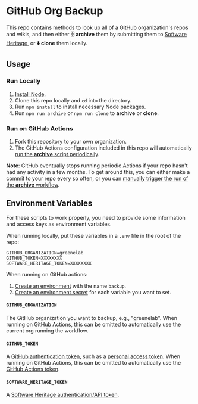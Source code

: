 # GitHub Org Backup

This repo contains methods to look up all of a GitHub organization's repos and wikis, and then either **🗄️ archive** them by submitting them to [Software Heritage](https://softwareheritage.org/), or **⬇️ clone** them locally.

## Usage

### Run Locally

1. [Install Node](https://nodejs.org/en).
2. Clone this repo locally and `cd` into the directory.
3. Run `npm install` to install necessary Node packages.
4. Run `npm run archive` or `npm run clone` to **archive** or **clone**.

### Run on GitHub Actions

1. Fork this repository to your own organization.
2. The GitHub Actions configuration included in this repo will automatically [run the **archive** script periodically](/actions).

**Note**: GitHub eventually stops running periodic Actions if your repo hasn't had any activity in a few months.
To get around this, you can either make a commit to your repo every so often, or you can [manually trigger the run of the **archive** workflow](https://docs.github.com/en/actions/using-workflows/manually-running-a-workflow).

## Environment Variables

For these scripts to work properly, you need to provide some information and access keys as environment variables.

When running locally, put these variables in a `.env` file in the root of the repo:

```
GITHUB_ORGANIZATION=greenelab
GITHUB_TOKEN=XXXXXXXX
SOFTWARE_HERITAGE_TOKEN=XXXXXXXX
```

When running on GitHub actions:

1. [Create an environment](https://docs.github.com/en/actions/reference/environments#creating-an-environment) with the name `backup`.
2. [Create an environment secret](https://docs.github.com/en/actions/reference/environments#environment-secrets) for each variable you want to set.

#### `GITHUB_ORGANIZATION`

The GitHub organization you want to backup, e.g., "greenelab". 
When running on GitHub Actions, this can be omitted to automatically use the current org running the workflow.

#### `GITHUB_TOKEN`

A [GitHub authentication token](https://octokit.github.io/rest.js/v18#authentication), such as a [personal access token](https://github.com/settings/tokens/new).
When running on GitHub Actions, this can be omitted to automatically use the [GitHub Actions token](https://docs.github.com/en/actions/security-guides/automatic-token-authentication).

#### `SOFTWARE_HERITAGE_TOKEN`

A [Software Heritage authentication/API token](https://archive.softwareheritage.org/api/#authentication).
